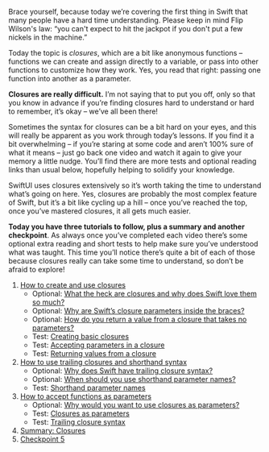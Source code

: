 Brace yourself, because today we’re covering the first thing in Swift that many people have a hard time understanding. Please keep in mind Flip Wilson's law: “you can't expect to hit the jackpot if you don't put a few nickels in the machine.”

Today the topic is _closures_, which are a bit like anonymous functions – functions we can create and assign directly to a variable, or pass into other functions to customize how they work. Yes, you read that right: passing one function into another as a parameter.

**Closures are really difficult.** I’m not saying that to put you off, only so that you know in advance if you’re finding closures hard to understand or hard to remember, it’s okay – we’ve all been there!

Sometimes the syntax for closures can be a bit hard on your eyes, and this will really be apparent as you work through today’s lessons. If you find it a bit overwhelming – if you’re staring at some code and aren’t 100% sure of what it means – just go back one video and watch it again to give your memory a little nudge. You’ll find there are more tests and optional reading links than usual below, hopefully helping to solidify your knowledge.

SwiftUI uses closures extensively so it’s worth taking the time to understand what’s going on here. Yes, closures are probably the most complex feature of Swift, but it’s a bit like cycling up a hill – once you’ve reached the top, once you’ve mastered closures, it all gets much easier.

**Today you have three tutorials to follow, plus a summary and another checkpoint**. As always once you’ve completed each video there’s some optional extra reading and short tests to help make sure you’ve understood what was taught. This time you’ll notice there’s quite a bit of each of those because closures really can take some time to understand, so don’t be afraid to explore!

1. [How to create and use closures](https://www.hackingwithswift.com/quick-start/beginners/how-to-create-and-use-closures)
    - Optional: [What the heck are closures and why does Swift love them so much?](https://www.hackingwithswift.com/quick-start/understanding-swift/what-the-heck-are-closures-and-why-does-swift-love-them-so-much)
    - Optional: [Why are Swift’s closure parameters inside the braces?](https://www.hackingwithswift.com/quick-start/understanding-swift/why-are-swifts-closure-parameters-inside-the-braces)
    - Optional: [How do you return a value from a closure that takes no parameters?](https://www.hackingwithswift.com/quick-start/understanding-swift/how-do-you-return-a-value-from-a-closure-that-takes-no-parameters)
    - Test: [Creating basic closures](https://www.hackingwithswift.com/review/sixty/creating-basic-closures)
    - Test: [Accepting parameters in a closure](https://www.hackingwithswift.com/review/sixty/accepting-parameters-in-a-closure)
    - Test: [Returning values from a closure](https://www.hackingwithswift.com/review/sixty/returning-values-from-a-closure)
2. [How to use trailing closures and shorthand syntax](https://www.hackingwithswift.com/quick-start/beginners/how-to-use-trailing-closures-and-shorthand-syntax)
    - Optional: [Why does Swift have trailing closure syntax?](https://www.hackingwithswift.com/quick-start/understanding-swift/why-does-swift-have-trailing-closure-syntax)
    - Optional: [When should you use shorthand parameter names?](https://www.hackingwithswift.com/quick-start/understanding-swift/when-should-you-use-shorthand-parameter-names)
    - Test: [Shorthand parameter names](https://www.hackingwithswift.com/review/sixty/shorthand-parameter-names)
3. [How to accept functions as parameters](https://www.hackingwithswift.com/quick-start/beginners/how-to-accept-functions-as-parameters)
    - Optional: [Why would you want to use closures as parameters?](https://www.hackingwithswift.com/quick-start/understanding-swift/why-would-you-want-to-use-closures-as-parameters)
    - Test: [Closures as parameters](https://www.hackingwithswift.com/review/sixty/closures-as-parameters)
    - Test: [Trailing closure syntax](https://www.hackingwithswift.com/review/sixty/trailing-closure-syntax)
4. [Summary: Closures](https://www.hackingwithswift.com/quick-start/beginners/summary-closures)
5. [Checkpoint 5](https://www.hackingwithswift.com/quick-start/beginners/checkpoint-5)